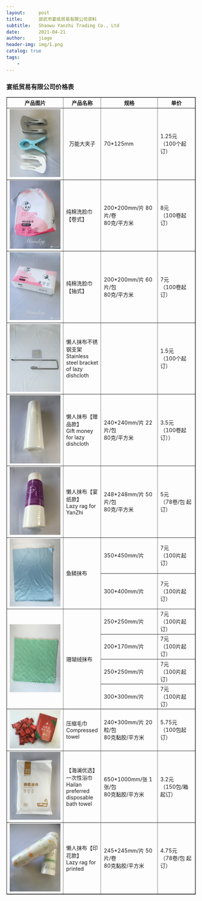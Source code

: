 ```yaml
---
layout:     post
title:      邵武市宴纸贸易有限公司资料
subtitle:   Shaowu Yanzhi Trading Co., Ltd
date:       2021-04-21
author:     jiage
header-img: img/1.png
catalog: true
tags:
    - 
---
```


### 宴纸贸易有限公司价格表

<body>
	<table width="100%" border="1" cellspacing="0">
		<tr>
		  <th width="30%">产品图片</th>
		  <th width="20%">产品名称</th>
		  <th width="30%">规格</th>
		  <th width="20%">单价</th>
		</tr>
		<tr>
		  <td><img src="/img/yanzhi/9.jpg" width="150"></td>
		  <td align="center">万能大夹子</td>
		  <td>70*125mm</td>
		  <td>1.25元<br/>（100个起订）</td>
		</tr>
		<tr>
		  <td><img src="/img/yanzhi/1.jpg" width="150"></td>
		  <td valign="middle">纯棉洗脸巾【卷式】</td>
		  <td>200*200mm/片 80片/卷 <br/>80克/平方米</td>
		  <td>8元<br/>（100卷起订）</td>
		</tr>
		<tr>
		  <td><img src="/img/yanzhi/2.jpg" width="150"></td>
		  <td>纯棉洗脸巾【抽式】</td>
		  <td>200*200mm/片 60片/包 <br/>80克/平方米</td>
		  <td>7元<br/>（100卷起订）</td>
		</tr>
		<tr>
		  <td><img src="/img/yanzhi/3.jpg" width="150"></td>
		  <td>懒人抹布不锈钢支架<br/>Stainless steel bracket of lazy dishcloth</td>
		  <td></td>
		  <td>1.5元<br/>（100个起订）</td>
		</tr>
		<tr>
		  <td><img src="/img/yanzhi/4.jpg" width="150"></td>
		  <td>懒人抹布【赠品款】<br/>Gift money for lazy dishcloth</td>
		  <td>240*240mm/片 22片/包 <br/>80克/平方米</td>
		  <td>3.5元<br/>（100卷起订））</td>
		</tr>
		<tr>
		  <td><img src="/img/yanzhi/5.jpg" width="150"></td>
		  <td>懒人抹布【宴纸款】<br/>Lazy rag for YanZhi</td>
		  <td>248*248mm/片 50片/包 <br/>80克/平方米</td>
		  <td>5元<br/>（78卷/包 起订）</td>
		</tr>
		<tr>
		  <td rowspan="2"><img src="/img/yanzhi/6.jpg" width="150"></td>
		  <td rowspan="2">鱼鳞抹布</td>
		  <td>350*450mm/片</td>
		  <td>7元<br/>（100片起订）</td>
		  <tr>
				<td>300*400mm/片 </td>
				<td>7元<br/>（100片起订）</td>
		  </tr>
		</tr>
		<tr>
		  <td rowspan="4"><img src="/img/yanzhi/7.jpg" width="150"></td>
		  <td rowspan="4">珊瑚绒抹布</td>
		  <td>250*250mm/片</td>
		  <td>7元<br/>（100片起订）</td>
		  <tr>
				<td>200*170mm/片</td>
				<td>7元<br/>（100片起订）</td>
		  </tr>
		  <tr>
		  		<td>250*250mm/片</td>
				<td>7元<br/>（100片起订）</td>
		  </tr>
		  <tr>
				<td>300*300mm/片</td>
				<td>7元<br/>（100片起订）</td>
		  </tr>
		</tr>
		<tr>
		  <td><img src="/img/yanzhi/8.jpg" width="150"></td>
		  <td>压缩毛巾<br/>Compressed towel</td>
		  <td>240*300mm/片 20粒/包 <br/>80克黏胶/平方米</td>
		  <td>5.75元<br/>（100包起订）</td>
		</tr>
		<tr>
		  <td><img src="/img/yanzhi/10.jpg" width="150"></td>
		  <td>【海澜优选】一次性浴巾<br/>Hailan preferred disposable bath towel</td>
		  <td>650*1000mm/张 1张/包 <br/>80克黏胶/平方米</td>
		  <td>3.2元<br/>（150包/箱 起订）</td>
		</tr>
		<tr>
		  <td><img src="/img/yanzhi/11.jpg" width="150"></td>
		  <td>懒人抹布【印花款】<br/>Lazy rag for printed</td>
		  <td>245*245mm/片 50片/卷 <br/>80克黏胶/平方米</td>
		  <td>4.75元<br/>（78卷/包 起订）</td>
		</tr>	
	</table>
</body>
